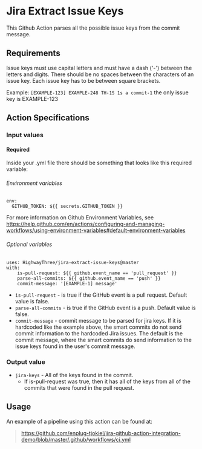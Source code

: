 # Jira Extract Issue Keys

This Github Action parses all the possible issue keys from the commit message.

## Requirements

Issue keys must use capital letters and must have a dash ('-') between the letters and digits. There should be no spaces between the characters of an issue key. Each issue key has to be between square brackets.

Example: `[EXAMPLE-123] EXAMPLE-248 TH-1S 1s a commit-1` the only issue key is EXAMPLE-123

## Action Specifications

### Input values

#### Required

Inside your .yml file there should be something that looks like this required variable:

###### Environment variables

```
env:
  GITHUB_TOKEN: ${{ secrets.GITHUB_TOKEN }}
```

For more information on Github Environment Variables, see https://help.github.com/en/actions/configuring-and-managing-workflows/using-environment-variables#default-environment-variables

###### Optional variables

```
uses: HighwayThree/jira-extract-issue-keys@master
with:
    is-pull-request: ${{ github.event_name == 'pull_request' }}
    parse-all-commits: ${{ github.event_name == 'push' }}
    commit-message: '[EXAMPLE-1] message'
```

- `is-pull-request` - is true if the GitHub event is a pull request. Default value is false.
- `parse-all-commits` - is true if the GitHub event is a push. Default value is false.
- `commit-message` - commit message to be parsed for jira keys. If it is hardcoded like the example above, the smart commits do not send commit information to the hardcoded Jira issues. The default is the commit message, where the smart commits do send information to the issue keys found in the user's commit message.

### Output value

- `jira-keys` - All of the keys found in the commit.
    - If is-pull-request was true, then it has all of the keys from all of the commits that were found in the pull request.

## Usage

An example of a pipeline using this action can be found at:
> https://github.com/enplug-tjokiel/jira-github-action-integration-demo/blob/master/.github/workflows/ci.yml
